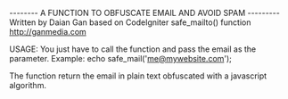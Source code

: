 
-------- A FUNCTION TO OBFUSCATE EMAIL AND AVOID SPAM ---------
Written by Daian Gan based on CodeIgniter safe_mailto() function
http://ganmedia.com 

USAGE:
You just have to call the function and pass the email as the parameter.
Example: 
echo safe_mail('me@mywebsite.com');

The function return the email in plain text obfuscated with a javascript algorithm.